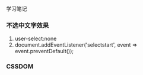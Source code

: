 学习笔记

### 不选中文字效果
1. user-select:none
2. document.addEventListener('selectstart', event => event.preventDefault());

### CSSDOM



